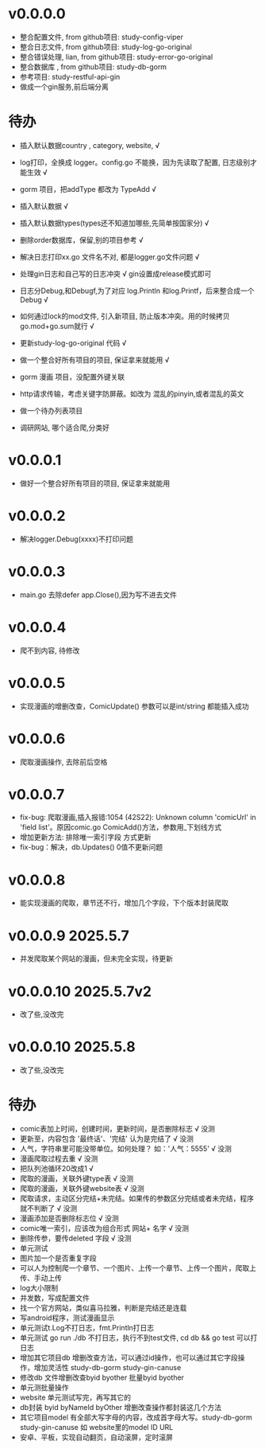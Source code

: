 # v0.0.0.0 
- 整合配置文件, from github项目: study-config-viper
- 整合日志文件, from github项目: study-log-go-original
- 整合错误处理, lian, from github项目: study-error-go-original
- 整合数据库  , from github项目: study-db-gorm
- 参考项目: study-restful-api-gin
- 做成一个gin服务,前后端分离

# 待办
- 插入默认数据country , category, website, √
- log打印，全换成 logger。config.go 不能换，因为先读取了配置, 日志级别才能生效 √
- gorm 项目，把addType 都改为 TypeAdd √
- 插入默认数据 √
- 插入默认数据types(types还不知道加哪些,先简单按国家分) √
- 删除order数据库，保留,别的项目参考 √
- 解决日志打印xx.go 文件名不对, 都是logger.go文件问题 √
- 处理gin日志和自己写的日志冲突 √ gin设置成release模式即可
- 日志分Debug,和Debugf,为了对应 log.Println 和log.Printf，后来整合成一个Debug √
- 如何通过lock的mod文件, 引入新项目, 防止版本冲突。用的时候拷贝go.mod+go.sum就行 √
- 更新study-log-go-original 代码 √
- 做一个整合好所有项目的项目, 保证拿来就能用 √

- gorm 漫画 项目，没配置外键关联
- http请求传输，考虑关键字防屏蔽。如改为 混乱的pinyin,或者混乱的英文
- 做一个待办列表项目
- 调研网站, 哪个适合爬,分类好

# v0.0.0.1
- 做好一个整合好所有项目的项目, 保证拿来就能用 

# v0.0.0.2
- 解决logger.Debug(xxxx)不打印问题

# v0.0.0.3
- main.go 去除defer app.Close(),因为写不进去文件

# v0.0.0.4
- 爬不到内容, 待修改

# v0.0.0.5
- 实现漫画的增删改查，ComicUpdate() 参数可以是int/string 都能插入成功

# v0.0.0.6
- 爬取漫画操作, 去除前后空格

# v0.0.0.7
- fix-bug: 爬取漫画,插入报错:1054 (42S22): Unknown column 'comicUrl' in 'field list'。原因comic.go ComicAdd()方法，参数用_下划线方式
- 增加更新方法: 排除唯一索引字段 方式更新
- fix-bug：解决，db.Updates() 0值不更新问题

# v0.0.0.8
- 能实现漫画的爬取，章节还不行，增加几个字段，下个版本封装爬取

# v0.0.0.9 2025.5.7
- 并发爬取某个网站的漫画，但未完全实现，待更新

# v0.0.0.10 2025.5.7v2
- 改了些,没改完

# v0.0.0.10 2025.5.8
- 改了些,没改完

# 待办
- comic表加上时间，创建时间，更新时间，是否删除标志 √ 没测
- 更新至，内容包含 '最终话'、'完结' 认为是完结了 √ 没测
- 人气，字符串里可能没带单位。如何处理？ 如：'人气：5555' √ 没测
- 漫画爬取过程去重 √ 没测
- 把队列池循环20改成1 √
- 爬取的漫画，关联外键type表 √ 没测
- 爬取的漫画，关联外键website表 √ 没测
- 爬取请求，主动区分完结+未完结。如果传的参数区分完结或者未完结，程序就不判断了 √ 没测
- 漫画添加是否删除标志位 √ 没测
- comic唯一索引，应该改为组合形式 网站+ 名字  √ 没测
- 删除传参，要传deleted 字段 √ 没测
- 单元测试
- 图片加一个是否重复字段
- 可以人为控制爬一个章节、一个图片、上传一个章节、上传一个图片，爬取上传、手动上传
- log大小限制
- 并发数，写成配置文件
- 找一个官方网站，类似喜马拉雅，判断是完结还是连载
- 写android程序，测试漫画显示
- 单元测试t.Log不打日志，fmt.Println打日志
- 单元测试 go run ./db 不打日志，执行不到test文件, cd db && go test 可以打日志
- 增加其它项目db 增删改查方法，可以通过id操作，也可以通过其它字段操作，增加灵活性 study-db-gorm study-gin-canuse
- 修改db 文件增删改查byid byother 批量byid byother
- 单元测批量操作
- website 单元测试写完，再写其它的
- db封装 byid byNameId byOther 增删改查操作都封装这几个方法
- 其它项目model 有全部大写字母的内容，改成首字母大写。study-db-gorm study-gin-canuse 如 website里的model ID URL
- 安卓、平板，实现自动翻页，自动滚屏，定时滚屏